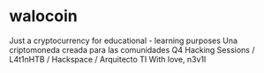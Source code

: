 # walocoin
Just a cryptocurrency for educational - learning purposes
Una criptomoneda creada para las comunidades Q4 Hacking Sessions / L4t1nHTB / Hackspace / Arquitecto TI 
With love, n3v1l
